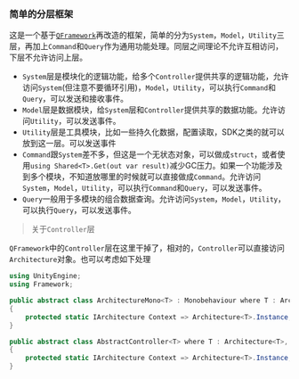 ### 简单的分层框架

这是一个基于[`QFramework`](https://github.com/liangxiegame/QFramework)再改造的框架，简单的分为`System`，`Model`，`Utility`三层，再加上`Command`和`Query`作为通用功能处理。同层之间理论不允许互相访问，下层不允许访问上层。

- `System`层是模块化的逻辑功能，给多个`Controller`提供共享的逻辑功能，允许访问`System`(但注意不要循环引用)，`Model`，`Utility`，可以执行`Command`和`Query`，可以发送和接收事件。
- `Model`层是数据模块，给`System`层和`Controller`提供共享的数据功能。允许访问`Utility`，可以发送事件。
- `Utility`层是工具模块，比如一些持久化数据，配置读取，SDK之类的就可以放到这一层。可以发送事件
- `Command`跟`System`差不多，但这是一个无状态对象，可以做成`struct`，或者使用`using Shared<T>.Get(out var result)`减少GC压力。如果一个功能涉及到多个模块，不知道放哪里的时候就可以直接做成`Command`。允许访问`System`，`Model`，`Utility`，可以执行`Command`和`Query`，可以发送事件。
- `Query`一般用于多模块的组合数据查询。允许访问`System`，`Model`，`Utility`，可以执行`Query`，可以发送事件。

> 关于`Controller`层

`QFramework`中的`Controller`层在这里干掉了，相对的，`Controller`可以直接访问`Architecture`对象。也可以考虑如下处理

```c#
using UnityEngine;
using Framework;

public abstract class ArchitectureMono<T> : Monobehaviour where T : Architecture<T>, new()
{
    protected static IArchitecture Context => Architecture<T>.Instance;
}

public abstract class AbstractController<T> where T : Architecture<T>, new()
{
    protected static IArchitecture Context => Architecture<T>.Instance;
}
```

